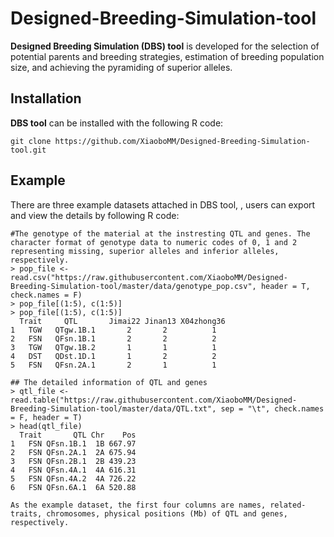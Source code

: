 # Designed-Breeding-Simulation-tool
**Designed Breeding Simulation (DBS) tool** is developed for the selection of potential parents and breeding strategies, estimation of breeding population size, and achieving the pyramiding of superior alleles.


## Installation

**DBS tool**  can be installed with the following R code:
```
git clone https://github.com/XiaoboMM/Designed-Breeding-Simulation-tool.git
```
## Example

There are three example datasets attached in DBS tool, , users can export and view the details by following R code:
```
#The genotype of the material at the instresting QTL and genes. The character format of genotype data to numeric codes of 0, 1 and 2 representing missing, superior alleles and inferior alleles, respectively.
> pop_file <- read.csv("https://raw.githubusercontent.com/XiaoboMM/Designed-Breeding-Simulation-tool/master/data/genotype_pop.csv", header = T, check.names = F)
> pop_file[(1:5), c(1:5)]
> pop_file[(1:5), c(1:5)]
  Trait     QTL       Jimai22 Jinan13 X04zhong36
1   TGW   QTgw.1B.1       2       2          1
2   FSN   QFsn.1B.1       2       2          2
3   TGW   QTgw.1B.2       1       1          1
4   DST   QDst.1D.1       1       2          2
5   FSN   QFsn.2A.1       2       1          1
```


```
## The detailed information of QTL and genes
> qtl_file <- read.table("https://raw.githubusercontent.com/XiaoboMM/Designed-Breeding-Simulation-tool/master/data/QTL.txt", sep = "\t", check.names = F, header = T)
> head(qtl_file)
  Trait       QTL Chr    Pos
1   FSN QFsn.1B.1  1B 667.97
2   FSN QFsn.2A.1  2A 675.94
3   FSN QFsn.2B.1  2B 439.23
4   FSN QFsn.4A.1  4A 616.31
5   FSN QFsn.4A.2  4A 726.22
6   FSN QFsn.6A.1  6A 520.88

As the example dataset, the first four columns are names, related-traits, chromosomes, physical positions (Mb) of QTL and genes, respectively.
```
